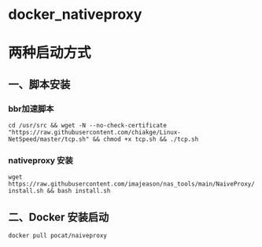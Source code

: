 # docker_nativeproxy

# 两种启动方式
## 一、脚本安装
### bbr加速脚本
`cd /usr/src && wget -N --no-check-certificate "https://raw.githubusercontent.com/chiakge/Linux-NetSpeed/master/tcp.sh" && chmod +x tcp.sh && ./tcp.sh`


### nativeproxy 安装

`wget https://raw.githubusercontent.com/imajeason/nas_tools/main/NaiveProxy/install.sh && bash install.sh`

## 二、Docker 安装启动
`docker pull pocat/naiveproxy`
